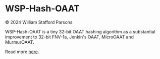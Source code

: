 # WSP-Hash-OAAT

© 2024 William Stafford Parsons

WSP-Hash-OAAT is a tiny 32-bit OAAT hashing algorithm as a substantial improvement to 32-bit FNV-1a, Jenkin's OAAT, MicroOAAT and MurmurOAAT.

Read more [here](https://williamstaffordparsons.github.io/wsp-hash-oaat).
